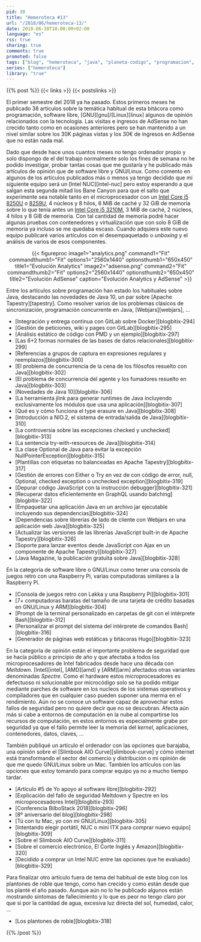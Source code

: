 ```yaml
---
pid: 30
title: "Hemeroteca #13"
url: "/2018/06/hemeroteca-13/"
date: 2018-06-30T10:00:00+02:00
language: "es"
rss: true
sharing: true
comments: true
promoted: false
tags: ["blog", "hemeroteca", "java", "planeta-codigo", "programacion", "software", "software-libre", "tapestry", "gnu-linux"]
series: ["hemeroteca"]
library: "true"
---
```


{{% post %}}
{{< links >}}
{{< postslinks >}}

El primer semestre del 2018 ya ha pasado. Estos primeros meses he publicado 38 artículos sobre la temática habitual de esta bitácora como programación, software libre, [GNU][gnu]/[Linux][linux] algunos de opinión relacionados con la tecnología. Las visitas e ingresos de AdSense no han crecido tanto como en ocasiones anteriores pero se han mantenido a un nivel similar sobre los 30K páginas vistas y los 30€ de ingresos en AdSense que no están nada mal.

Dado que desde hace unos cuantos meses no tengo ordenador propio y solo dispongo de el del trabajo normalmente solo los fines de semana no he podido investigar, probar tantas cosas que me gustaría y he publicado más artículos de opinión que de software libre y GNU/Linux. Como comento en algunos de los artículos publicados más o menos ya tengo decidido que mi siguiente equipo será un [Intel NUC][intel-nuc] pero estoy esperando a que salgan esta segunda mitad los Bane Canyon para que el salto que experimente sea notable tanto en el microprocesador con un [Intel Core i5 8250U](https://ark.intel.com/es-es/products/124967/Intel-Core-i5-8250U-Processor-6M-Cache-up-to-3_40-GHz) o [8259U](https://ark.intel.com/es-es/products/124967/Intel-Core-i5-8250U-Processor-6M-Cache-up-to-3_40-GHz), 4 núcleos y 8 hilos, 6 MiB de caché y 32 GiB de memoria sobre lo que tenía antes un [Intel Core i5 3210M](https://ark.intel.com/es-es/products/65700/Intel-Core-i3-3110M-Processor-3M-Cache-2_40-GHz), 3 MiB de caché, 2 núcleos, 4 hilos y 8 GiB de memoria. Con tal cantidad de memoria podré hacer algunas pruebas con contenedores y virtualización que con solo 8 GiB de memoria ya incluso se me quedaba escaso. Cuando adquiera este nuevo equipo publicaré varios artículos con el desempaquetado o _unboxing_ y el análisis de varios de esos componentes.

<div class="media" style="text-align: center;">
    {{< figureproc
        image1="analytics.png" command1="Fit" commandthumb1="Fit" options1="2560x1440" optionsthumb1="650x450" title1="Evolución Analytics"
        image2="adsense.png" command2="Fit" commandthumb2="Fit" options2="2560x1440" optionsthumb2="650x450" title2="Evolución AdSense"
        caption="Evolución Analytics y AdSense" >}}
</div>

Entre los artículos sobre programación han estado los habituales sobre Java, destacando las novedades de Java 10, un par sobre [Apache Tapestry][tapestry]. Como resolver varios de los problemas clásicos de sincronización, programación concurrente en Java, [Webjars][webjars], ...

* [Integración y entrega continua con GitLab sobre Docker][blogbitix-294]
* [Gestión de peticiones, wiki y pages con GitLab][blogbitix-295]
* [Análisis estático de código con PMD y un ejemplo][blogbitix-297]
* [Las 6+2 formas normales de las bases de datos relacionales][blogbitix-299]
* [Referencias a grupos de captura en expresiones regulares y reemplazos][blogbitix-300]
* [El problema de concurrencia de la cena de los filósofos resuelto con Java][blogbitix-302]
* [El problema de concurrencia del agente y los fumadores resuelto en Java][blogbitix-303]
* [Novedades de Java 10][blogbitix-306]
* [La herramienta jlink para generar runtimes de Java incluyendo exclusivamente los módulos que usa una aplicación][blogbitix-307]
* [Qué es y cómo funciona el type erasure en Java][blogbitix-308]
* [Introducción a NIO.2, el sistema de entrada/salida de Java][blogbitix-310]
* [La controversia sobre las excepciones checked y unchecked][blogbitix-313]
* [La sentencia try-with-resources de Java][blogbitix-314]
* [La clase Optional de Java para evitar la excepción NullPointerException][blogbitix-315]
* [Plantillas con etiquetas no balanceadas en Apache Tapestry][blogbitix-317]
* [Gestión de errores con Either o Try en vez de con código de error, null, Optional, checked exception o unchecked exception][blogbitix-319]
* [Depurar código JavaScript con la instrucción debugger][blogbitix-321]
* [Recuperar datos eficientemente en GraphQL usando batching][blogbitix-322]
* [Empaquetar una aplicación Java en un archivo jar ejecutable incluyendo sus dependencias][blogbitix-324]
* [Dependencias sobre librerías de lado de cliente con Webjars en una aplicación web Java][blogbitix-325]
* [Actualizar las versiones de las librerías JavaScript built-in de Apache Tapestry][blogbitix-326]
* [Soporte para lanzar eventos desde JavaScript con Ajax en un componente de Apache Tapestry][blogbitix-327]
* [Java Magazine, la publicación gratuita sobre Java][blogbitix-328]

En la categoría de software libre o GNU/Linux como tener una consola de juegos retro con una Raspberry Pi, varias computadoras similares a la Raspberry Pi.

* [Consola de juegos retro con Lakka y una Raspberry Pi][blogbitix-301]
* [7+ computadoras baratas del tamaño de una tarjeta de crédito basadas en GNU/Linux y ARM][blogbitix-304]
* [Prompt de la terminal personalizado en carpetas de git con el intérprete Bash][blogbitix-312]
* [Personalizar el prompt del sistema del intérprete de comandos Bash][blogbitix-316]
* [Generador de páginas web estáticas y bitácoras Hugo][blogbitix-323]

En la categoría de opinión están el importante problema de seguridad que se hacía público a principio de año y que afectaba a todos los microprocesadores de Intel fabricados desde hace una década con _Meltdown_. [Intel][intel], [AMD][amd] y [ARM][arm] afectados otras variantes denominadas _Spectre_. Como el hardware estos microprocesadores es defectuoso ni solucionable por microcódigo solo se ha podido mitigar mediante parches de software en los nucleos de los sistemas operativos y compiladores que en cualquier caso pueden suponer una merma en el rendimiento. Aún no se conoce un software capaz de aprovechar estos fallos de seguridad pero no quiere decir que no se descubran. Afecta aún más si cabe a entornos de computación en la nube al compartirse los recursos de computación, en estos entornos es especialmente grabe por seguridad ya que el fallo permite leer la memoria del _kernel_, aplicaciones, contenedores, datos, claves, ...

También publiqué un artículo el ordenador con las opciones que barajaba, una opinión sobre el [Slimbook AIO Curve][slimbook-curve] y cómo internet está transformando el sector del comercio y distribución o mi opinión de que me quedo GNU/Linux sobre un Mac. También los artículos con las opciones que estoy tomando para comprar equipo ya no a mucho tiempo tardar.

* [Artículo #5 de Yo apoyo al software libre][blogbitix-292]
* [Explicación del fallo de seguridad Meltdown y Spectre en los microprocesadores Intel][blogbitix-293]
* [Conferencia BilboStack 2018][blogbitix-296]
* [8º aniversario del blog][blogbitix-298]
* [Tú con tu Mac, yo con mi GNU/Linux][blogbitix-305]
* [Intentando elegir portátil, NUC o mini ITX para comprar nuevo equipo][blogbitix-309]
* [Sobre el Slimbook AIO Curve][blogbitix-311]
* [Sobre el comercio electrónico, El Corte Inglés y Amazon][blogbitix-320]
* [Decidido a comprar un Intel NUC entre las opciones que he evaluado][blogbitix-329]

Para finalizar otro artículo fuera de tema del habitual de este blog con los plantones de roble que tengo, como han crecido y como están desde que los planté el año pasado. Aunque aún no lo he publicado algunos están mostrando síntomas de fallecimiento y lo que es peor no tengo claro por que si por la cantidad de agua, excesiva luz directa del sol, humedad, calor, ...

* [Los plantones de roble][blogbitix-318]

{{% /post %}}
